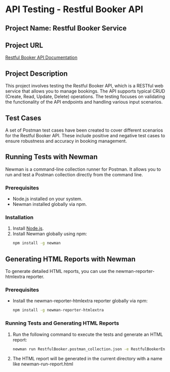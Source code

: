 # API Testing - Restful Booker API

## Project Name: Restful Booker Service

## Project URL
[Restful Booker API Documentation](https://restful-booker.herokuapp.com/apidoc/index.html#)

## Project Description
This project involves testing the Restful Booker API, which is a RESTful web service that allows you to manage bookings. The API supports typical CRUD (Create, Read, Update, Delete) operations. The testing focuses on validating the functionality of the API endpoints and handling various input scenarios.

## Test Cases
A set of Postman test cases have been created to cover different scenarios for the Restful Booker API. These include positive and negative test cases to ensure robustness and accuracy in booking management.

## Running Tests with Newman
Newman is a command-line collection runner for Postman. It allows you to run and test a Postman collection directly from the command line.

### Prerequisites
- Node.js installed on your system.
- Newman installed globally via npm.

### Installation
1. Install [Node.js](https://nodejs.org/).
2. Install Newman globally using npm:
   ```sh
   npm install -g newman


## Generating HTML Reports with Newman
To generate detailed HTML reports, you can use the newman-reporter-htmlextra reporter.

### Prerequisites
* Install the newman-reporter-htmlextra reporter globally via npm:

   ```sh
   npm install -g newman-reporter-htmlextra

### Running Tests and Generating HTML Reports
1. Run the following command to execute the tests and generate an HTML report:

   ```sh
   newman run RestfulBooker.postman_collection.json -e RestfulBookerEnvironment.postman_environment.json -r htmlextra
2. The HTML report will be generated in the current directory with a name like newman-run-report.html








